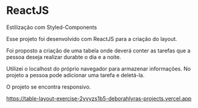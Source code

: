 # ReactJS
Estilização com Styled-Components

Esse projeto foi desenvolvido com ReactJS para a criação do layout. 

Foi proposto a criação de uma tabela onde deverá conter as tarefas que a pessoa deseja realizar durabte o dia e a noite. 

Utilizei o localhost do próprio navegador para armazenar informações. No projeto a pessoa pode adicionar uma tarefa e deletá-la. 

O projeto se encontra responsivo.

https://table-layout-exercise-2yvyzs1b5-deborahlyras-projects.vercel.app